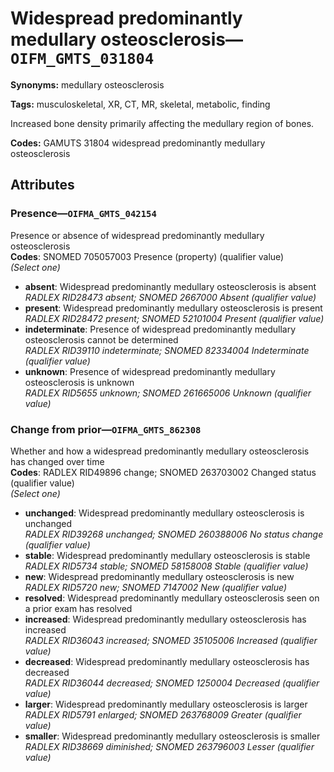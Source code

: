# Widespread predominantly medullary osteosclerosis—`OIFM_GMTS_031804`

**Synonyms:** medullary osteosclerosis

**Tags:** musculoskeletal, XR, CT, MR, skeletal, metabolic, finding

Increased bone density primarily affecting the medullary region of bones.

**Codes:** GAMUTS 31804 widespread predominantly medullary osteosclerosis

## Attributes

### Presence—`OIFMA_GMTS_042154`

Presence or absence of widespread predominantly medullary osteosclerosis  
**Codes**: SNOMED 705057003 Presence (property) (qualifier value)  
*(Select one)*

- **absent**: Widespread predominantly medullary osteosclerosis is absent  
_RADLEX RID28473 absent; SNOMED 2667000 Absent (qualifier value)_
- **present**: Widespread predominantly medullary osteosclerosis is present  
_RADLEX RID28472 present; SNOMED 52101004 Present (qualifier value)_
- **indeterminate**: Presence of widespread predominantly medullary osteosclerosis cannot be determined  
_RADLEX RID39110 indeterminate; SNOMED 82334004 Indeterminate (qualifier value)_
- **unknown**: Presence of widespread predominantly medullary osteosclerosis is unknown  
_RADLEX RID5655 unknown; SNOMED 261665006 Unknown (qualifier value)_

### Change from prior—`OIFMA_GMTS_862308`

Whether and how a widespread predominantly medullary osteosclerosis has changed over time  
**Codes**: RADLEX RID49896 change; SNOMED 263703002 Changed status (qualifier value)  
*(Select one)*

- **unchanged**: Widespread predominantly medullary osteosclerosis is unchanged  
_RADLEX RID39268 unchanged; SNOMED 260388006 No status change (qualifier value)_
- **stable**: Widespread predominantly medullary osteosclerosis is stable  
_RADLEX RID5734 stable; SNOMED 58158008 Stable (qualifier value)_
- **new**: Widespread predominantly medullary osteosclerosis is new  
_RADLEX RID5720 new; SNOMED 7147002 New (qualifier value)_
- **resolved**: Widespread predominantly medullary osteosclerosis seen on a prior exam has resolved  
- **increased**: Widespread predominantly medullary osteosclerosis has increased  
_RADLEX RID36043 increased; SNOMED 35105006 Increased (qualifier value)_
- **decreased**: Widespread predominantly medullary osteosclerosis has decreased  
_RADLEX RID36044 decreased; SNOMED 1250004 Decreased (qualifier value)_
- **larger**: Widespread predominantly medullary osteosclerosis is larger  
_RADLEX RID5791 enlarged; SNOMED 263768009 Greater (qualifier value)_
- **smaller**: Widespread predominantly medullary osteosclerosis is smaller  
_RADLEX RID38669 diminished; SNOMED 263796003 Lesser (qualifier value)_